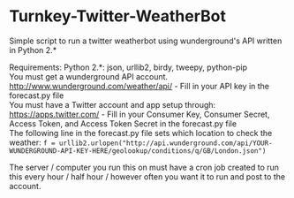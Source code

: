 # Turnkey-Twitter-WeatherBot
Simple script to run a twitter weatherbot using wunderground's API written in Python 2.*

Requirements:
Python 2.*: json, urllib2, birdy, tweepy, python-pip<br>
You must get a wunderground API account. http://www.wunderground.com/weather/api/ - Fill in your API key in the forecast.py file<br>
You must have a Twitter account and app setup through: https://apps.twitter.com/ - Fill in your Consumer Key, Consumer Secret, Access Token, and Access Token Secret in the forecast.py file<br>
The following line in the forecast.py file sets which location to check the weather:
```f = urllib2.urlopen("http://api.wunderground.com/api/YOUR-WUNDERGROUND-API-KEY-HERE/geolookup/conditions/q/GB/London.json")```

The server / computer you run this on must have a cron job created to run this every hour / half hour / however often you want it to run and post to the account.
